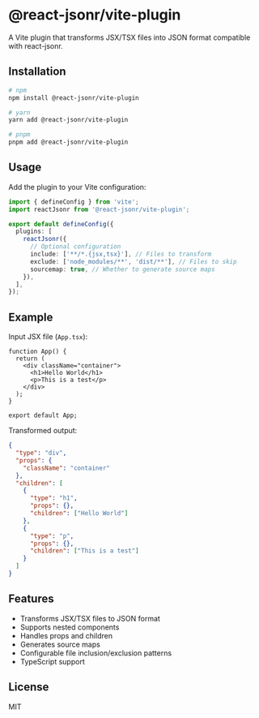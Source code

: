# @react-jsonr/vite-plugin

A Vite plugin that transforms JSX/TSX files into JSON format compatible with react-jsonr.

## Installation

```bash
# npm
npm install @react-jsonr/vite-plugin

# yarn
yarn add @react-jsonr/vite-plugin

# pnpm
pnpm add @react-jsonr/vite-plugin
```

## Usage

Add the plugin to your Vite configuration:

```ts
import { defineConfig } from 'vite';
import reactJsonr from '@react-jsonr/vite-plugin';

export default defineConfig({
  plugins: [
    reactJsonr({
      // Optional configuration
      include: ['**/*.{jsx,tsx}'], // Files to transform
      exclude: ['node_modules/**', 'dist/**'], // Files to skip
      sourcemap: true, // Whether to generate source maps
    }),
  ],
});
```

## Example

Input JSX file (`App.tsx`):
```tsx
function App() {
  return (
    <div className="container">
      <h1>Hello World</h1>
      <p>This is a test</p>
    </div>
  );
}

export default App;
```

Transformed output:
```json
{
  "type": "div",
  "props": {
    "className": "container"
  },
  "children": [
    {
      "type": "h1",
      "props": {},
      "children": ["Hello World"]
    },
    {
      "type": "p",
      "props": {},
      "children": ["This is a test"]
    }
  ]
}
```

## Features

- Transforms JSX/TSX files to JSON format
- Supports nested components
- Handles props and children
- Generates source maps
- Configurable file inclusion/exclusion patterns
- TypeScript support

## License

MIT 